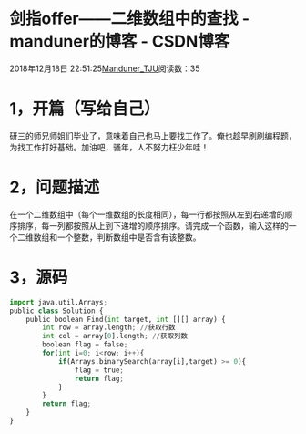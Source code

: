
# 剑指offer——二维数组中的查找 - manduner的博客 - CSDN博客


2018年12月18日 22:51:25[Manduner_TJU](https://me.csdn.net/manduner)阅读数：35


# 1，开篇（写给自己）
研三的师兄师姐们毕业了，意味着自己也马上要找工作了。俺也趁早刷刷编程题，为找工作打好基础。加油吧，骚年，人不努力枉少年哇！
# 2，问题描述
在一个二维数组中（每个一维数组的长度相同），每一行都按照从左到右递增的顺序排序，每一列都按照从上到下递增的顺序排序。请完成一个函数，输入这样的一个二维数组和一个整数，判断数组中是否含有该整数。
# 3，源码
```python
import java.util.Arrays;
public class Solution {
    public boolean Find(int target, int [][] array) {
        int row = array.length; //获取行数
        int col = array[0].length; //获取列数
        boolean flag = false;
        for(int i=0; i<row; i++){
            if(Arrays.binarySearch(array[i],target) >= 0){
                flag = true;
                return flag;
            }
        }
        return flag;
    }
}
```


